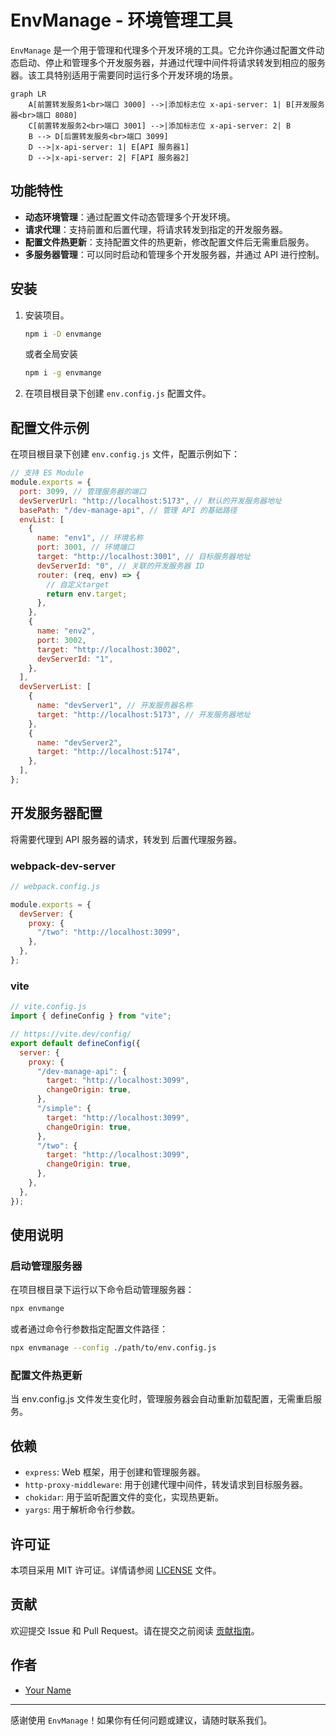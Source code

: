 # EnvManage - 环境管理工具

`EnvManage` 是一个用于管理和代理多个开发环境的工具。它允许你通过配置文件动态启动、停止和管理多个开发服务器，并通过代理中间件将请求转发到相应的服务器。该工具特别适用于需要同时运行多个开发环境的场景。

```mermaid
graph LR
    A[前置转发服务1<br>端口 3000] -->|添加标志位 x-api-server: 1| B[开发服务器<br>端口 8080]
    C[前置转发服务2<br>端口 3001] -->|添加标志位 x-api-server: 2| B
    B --> D[后置转发服务<br>端口 3099]
    D -->|x-api-server: 1| E[API 服务器1]
    D -->|x-api-server: 2| F[API 服务器2]
```

## 功能特性

- **动态环境管理**：通过配置文件动态管理多个开发环境。
- **请求代理**：支持前置和后置代理，将请求转发到指定的开发服务器。
- **配置文件热更新**：支持配置文件的热更新，修改配置文件后无需重启服务。
- **多服务器管理**：可以同时启动和管理多个开发服务器，并通过 API 进行控制。

## 安装

1. 安装项目。

   ```bash
   npm i -D envmange
   ```

   或者全局安装

   ```bash
   npm i -g envmange
   ```

2. 在项目根目录下创建 `env.config.js` 配置文件。

## 配置文件示例

在项目根目录下创建 `env.config.js` 文件，配置示例如下：

```javascript
// 支持 ES Module
module.exports = {
  port: 3099, // 管理服务器的端口
  devServerUrl: "http://localhost:5173", // 默认的开发服务器地址
  basePath: "/dev-manage-api", // 管理 API 的基础路径
  envList: [
    {
      name: "env1", // 环境名称
      port: 3001, // 环境端口
      target: "http://localhost:3001", // 目标服务器地址
      devServerId: "0", // 关联的开发服务器 ID
      router: (req, env) => {
        // 自定义target
        return env.target;
      },
    },
    {
      name: "env2",
      port: 3002,
      target: "http://localhost:3002",
      devServerId: "1",
    },
  ],
  devServerList: [
    {
      name: "devServer1", // 开发服务器名称
      target: "http://localhost:5173", // 开发服务器地址
    },
    {
      name: "devServer2",
      target: "http://localhost:5174",
    },
  ],
};
```

## 开发服务器配置

将需要代理到 API 服务器的请求，转发到 后置代理服务器。

### webpack-dev-server

```js
// webpack.config.js

module.exports = {
  devServer: {
    proxy: {
      "/two": "http://localhost:3099",
    },
  },
};
```

### vite

```js
// vite.config.js
import { defineConfig } from "vite";

// https://vite.dev/config/
export default defineConfig({
  server: {
    proxy: {
      "/dev-manage-api": {
        target: "http://localhost:3099",
        changeOrigin: true,
      },
      "/simple": {
        target: "http://localhost:3099",
        changeOrigin: true,
      },
      "/two": {
        target: "http://localhost:3099",
        changeOrigin: true,
      },
    },
  },
});
```

## 使用说明

### 启动管理服务器

在项目根目录下运行以下命令启动管理服务器：

```bash
npx envmange
```

或者通过命令行参数指定配置文件路径：

```bash
npx envmanage --config ./path/to/env.config.js
```

### 配置文件热更新

当 env.config.js 文件发生变化时，管理服务器会自动重新加载配置，无需重启服务。

## 依赖

- `express`: Web 框架，用于创建和管理服务器。
- `http-proxy-middleware`: 用于创建代理中间件，转发请求到目标服务器。
- `chokidar`: 用于监听配置文件的变化，实现热更新。
- `yargs`: 用于解析命令行参数。

## 许可证

本项目采用 MIT 许可证。详情请参阅 [LICENSE](LICENSE) 文件。

## 贡献

欢迎提交 Issue 和 Pull Request。请在提交之前阅读 [贡献指南](CONTRIBUTING.md)。

## 作者

- [Your Name](https://github.com/yourusername)

---

感谢使用 `EnvManage`！如果你有任何问题或建议，请随时联系我们。
